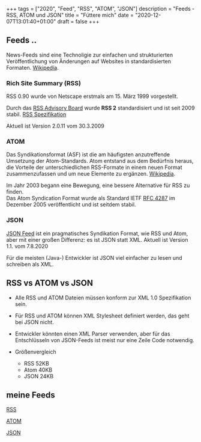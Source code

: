 +++
tags        = ["2020", "Feed", "RSS", "ATOM", "JSON"]
description = "Feeds - RSS, ATOM und JSON"
title       = "Füttere mich"
date        = "2020-12-07T13:01:40+01:00"
draft       = false
+++
## Feeds ..

News-Feeds sind eine Technoligie zur einfachen und strukturierten Veröffentlichung von Änderungen auf Websites in standardisierten Formaten. 
[Wikipedia](https://de.wikipedia.org/wiki/Web-Feed).

<!--more-->

### Rich Site Summary (RSS)

RSS 0.90 wurde von Netscape erstmals am 15. März 1999 vorgestellt. 

Durch das [RSS Advisory Board][RSSB] wurde **RSS 2** standardisiert und ist seit 2009 stabil.
[RSS Spezifikation][RSS]

Aktuell ist Version 2.0.11 vom 30.3.2009

### ATOM

Das Syndikationsformat (ASF) ist die am häufigsten anzutreffende Umsetzung der Atom-Standards. 
Atom entstand aus dem Bedürfnis heraus, die Vorteile der unterschiedlichen RSS-Formate in einem neuen Format zusammenzufassen und um neue Elemente zu ergänzen.
[Wikipedia][ATOM].

Im Jahr 2003 begann eine Bewegung, eine bessere Alternative für RSS zu finden.  
Das Atom Syndication Format wurde als Standard IETF [RFC 4287][] im Dezember 2005 veröffentlicht und ist seitdem stabil.

### JSON

[JSON Feed][JSONFEED] ist ein pragmatisches Syndikation Format, wie RSS und Atom, aber mit einer großen Differenz: es ist JSON statt XML.
Aktuell ist Version 1.1. vom 7.8.2020

Für die meisten (Java-) Entwickler ist JSON viel einfacher zu lesen und schreiben als XML. 

## RSS vs ATOM vs JSON

- Alle RSS und ATOM Dateien müssen konform zur XML 1.0 Spezifikation sein.
- Für RSS und ATOM können XML Stylesheet definiert werden, das geht bei JSON nicht.
- Entwickler könnten einen XML Parser verwenden, aber für das Entschlüsseln von JSON-Feeds ist meist nur eine Zeile Code notwendig.

- Größenvergleich
	- RSS  52KB
	- Atom 40KB
	- JSON 24KB

## meine Feeds

[RSS](/feeds/feed.rss.xml) 

[ATOM](/feeds/feed.atom.xml)

[JSON](/feeds/feed.json)



[RSS]:  https://www.rssboard.org/rss-specification "RSS Format"
[RSSB]: https://www.rssboard.org/ "RSS Advirory Board"

[ATOM]: https://en.wikipedia.org/wiki/Atom_(Web_standard) "ATOM Format"
[RFC 4287]: https://tools.ietf.org/html/rfc4287 "The Atom Syndication Format"

[JSONFEED]: https://jsonfeed.org/version/1.1 "JSON Feed Home"

